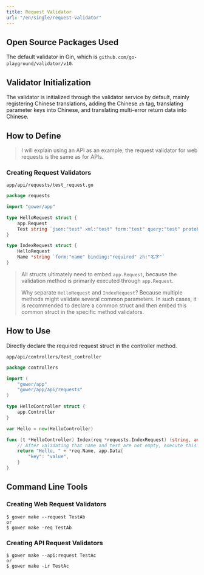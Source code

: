 ```yaml
---
title: Request Validator
url: "/en/single/request-validator"
---
```


## Open Source Packages Used

The default validator in Gin, which is `github.com/go-playground/validator/v10`.

## Validator Initialization

The validator is initialized through the validator service by default, mainly registering Chinese translations, adding the Chinese `zh` tag, translating parameter keys into Chinese, and translating multi-error return data into Chinese.

## How to Define

> I will explain using an API as an example; the request validator for web requests is the same as for APIs.

### Creating Request Validators

`app/api/requests/test_request.go`
```go
package requests

import "gower/app"

type HelloRequest struct {
    app.Request
    Test string `json:"test" xml:"test" form:"test" query:"test" protobuf:"test" msgpack:"test" yaml:"test" uri:"test" header:"test" toml:"test" binding:"required" zh:"测试"`
}

type IndexRequest struct {
    HelloRequest
    Name *string `form:"name" binding:"required" zh:"名字"`
}
```

> All structs ultimately need to embed `app.Request`, because the validation method is primarily executed through `app.Request`.
>
> Why separate `HelloRequest` and `IndexRequest`? Because multiple methods might validate several common parameters. In such cases, it is recommended to declare a common struct and then embed this common struct in the specific method validators.

## How to Use

Directly declare the required request struct in the controller method.

`app/api/controllers/test_controller`
```go
package controllers

import (
    "gower/app"
    "gower/app/api/requests"
)

type HelloController struct {
    app.Controller
}

var Hello = new(HelloController)

func (t *HelloController) Index(req *requests.IndexRequest) (string, any) {
    // After validating that name and test are not empty, execute this method
    return "Hello, " + *req.Name, app.Data{
        "key": "value",
    }
}
```


## Command Line Tools

### Creating Web Request Validators

```shell
$ gower make --request TestAb
or
$ gower make -req TestAb
```


### Creating API Request Validators

```shell
$ gower make --api:request TestAc
or
$ gower make -ir TestAc
```
